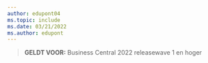 ```yaml
---
author: edupont04
ms.topic: include
ms.date: 03/21/2022
ms.author: edupont
---
```

> **GELDT VOOR:** Business Central 2022 releasewave 1 en hoger